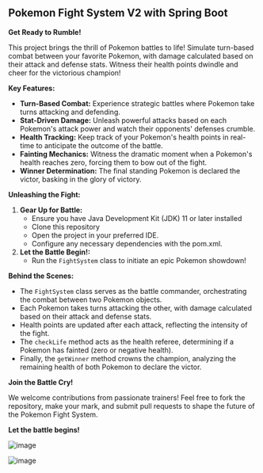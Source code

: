 ## Pokemon Fight System V2 with Spring Boot

**Get Ready to Rumble!**

This project brings the thrill of Pokemon battles to life! Simulate turn-based combat between your favorite Pokemon, with damage calculated based on their attack and defense stats. Witness their health points dwindle and cheer for the victorious champion!

**Key Features:**

- **Turn-Based Combat:** Experience strategic battles where Pokemon take turns attacking and defending.
- **Stat-Driven Damage:** Unleash powerful attacks based on each Pokemon's attack power and watch their opponents' defenses crumble.
- **Health Tracking:** Keep track of your Pokemon's health points in real-time to anticipate the outcome of the battle.
- **Fainting Mechanics:** Witness the dramatic moment when a Pokemon's health reaches zero, forcing them to bow out of the fight.
- **Winner Determination:** The final standing Pokemon is declared the victor, basking in the glory of victory.

**Unleashing the Fight:**

1. **Gear Up for Battle:**
    - Ensure you have Java Development Kit (JDK) 11 or later installed
    - Clone this repository
    - Open the project in your preferred IDE.
    - Configure any necessary dependencies with the pom.xml.
3. **Let the Battle Begin!:**
    - Run the `FightSystem` class to initiate an epic Pokemon showdown!

**Behind the Scenes:**

- The `FightSystem` class serves as the battle commander, orchestrating the combat between two Pokemon objects.
- Each Pokemon takes turns attacking the other, with damage calculated based on their attack and defense stats.
- Health points are updated after each attack, reflecting the intensity of the fight.
- The `checkLife` method acts as the health referee, determining if a Pokemon has fainted (zero or negative health).
- Finally, the `getWinner` method crowns the champion, analyzing the remaining health of both Pokemon to declare the victor.

**Join the Battle Cry!**

We welcome contributions from passionate trainers! Feel free to fork the repository, make your mark, and submit pull requests to shape the future of the Pokemon Fight System.

**Let the battle begins!**


![image](https://github.com/Fralog4/Pokemon-BattleSpring-SystemV2/assets/145924630/264dae29-21ae-404f-88d0-356d842fc120)

![image](https://github.com/Fralog4/Pokemon-BattleSpring-SystemV2/assets/145924630/e579f3b7-1d7c-4189-b0bc-7d345de9cd68)

